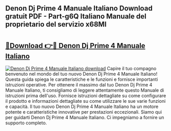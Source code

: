 ## Denon Dj Prime 4 Manuale Italiano Download gratuit PDF - Part-g6Q Italiano Manuale del proprietario del servizio x68MI

# <h2><a href="http://dfai5il.blite.top/?on=Denon+Dj+Prime+4+Manuale+Italiano">🔗Download 👉🔴 Denon Dj Prime 4 Manuale Italiano</a></h2>

[![Denon Dj Prime 4 Manuale Italiano download](https://i.imgur.com/lujVjoI.png)](http://dfai5il.blite.top/?on=Denon+Dj+Prime+4+Manuale+Italiano)
Capire il tuo compagno benvenuto nel mondo del tuo nuovo Denon Dj Prime 4 Manuale Italiano! Questa guida spiega le caratteristiche e le funzioni e fornisce importanti istruzioni operative. Per ottenere il massimo dal tuo Denon Dj Prime 4 Manuale Italiano, ti consigliamo di leggere attentamente questo Manuale di istruzioni prima dell'uso. Fornisce istruzioni dettagliate su come configurare il prodotto e informazioni dettagliate su come utilizzare le sue varie funzioni e capacità. Il tuo nuovo Denon Dj Prime 4 Manuale Italiano ha un motore potente e caratteristiche innovative per prestazioni eccezionali. Siamo qui per guidarti Denon Dj Prime 4 Manuale Italiano. Ci impegniamo a fornire un supporto completo.
